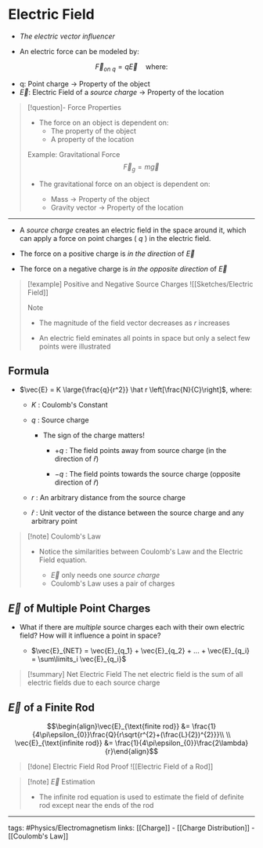 # Electric Field
- *The electric vector influencer*

- An electric force can be modeled by:

$$\vec{F}_{\textit{on q}} = q \vec{E}\quad \text{where:}$$
- q: Point charge -> Property of the object
- $\vec{E}$: Electric Field of a *source charge* -> Property of the location

> [!question]- Force Properties
> - The force on an object is dependent on:
> 	- The property of the object
> 	- A property of the location
>
> Example: Gravitational Force
> $$
> \vec{F}_g = m \vec{g}
> $$
> - The gravitational force on an object is dependent on:
>
> 	- Mass -> Property of the object
> 	- Gravity vector -> Property of the location

---
- A *source charge* creates an electric field in the space around it, which can apply a force on point charges ( $q$ ) in the electric field.

- The force on a positive charge is *in the direction* of $\vec{E}$
- The force on a negative charge is *in the opposite direction* of $\vec{E}$

> [!example] Positive and Negative Source Charges
> ![[Sketches/Electric Field]]
> > [!note]
> > - The magnitude of the field vector decreases as $r$ increases
> >
> > - An electric field eminates all points in space but only a select few points were illustrated

## Formula
- $\vec{E} = K \large{\frac{q}{r^2}} \hat r \left[\frac{N}{C}\right]$, where:
	- $K$ : Coulomb's Constant

	- $q$ : Source charge
		- The sign of the charge matters!

			- $+q$ : The field points away from source charge
			(in the direction of $\hat r$)

			- $-q$ : The field points towards the source charge
			(opposite direction of $\hat r$)
	- $r$ : An arbitrary distance from the source charge
	- $\hat r$ : Unit vector of the distance between the source charge and any arbitrary point

> [!note] Coulomb's Law
> - Notice the similarities between Coulomb's Law and the Electric Field equation.
>   
> 	- $\vec{E}$ only needs one *source charge*
> 	- Coulomb's Law uses a pair of charges

## $\vec{E}$ of Multiple Point Charges
- What if there are *multiple* source charges each with their own electric field? How will it influence a point in space?

	- $\vec{E}_{NET} = \vec{E}_{q_1} + \vec{E}_{q_2} + ... + \vec{E}_{q_i} = \sum\limits_i \vec{E}_{q_i}$

> [!summary] Net Electric Field
> The net electric field is the sum of all electric fields due to each source charge

## $\vec{E}$ of a Finite Rod
$$\begin{align}\vec{E}_{\text{finite rod}} &= \frac{1}{4\pi\epsilon_{0}}\frac{Q}{r\sqrt{r^{2}+(\frac{L}{2})^{2}}}\\ \\
\vec{E}_{\text{infinite rod}} &= \frac{1}{4\pi\epsilon_{0}}\frac{2\lambda}{r}\end{align}$$

> [!done] Electric Field Rod Proof
> ![[Electric Field of a Rod]]

> [!note] $\vec{E}$ Estimation
> - The infinite rod equation is used to estimate the field of definite rod except near the ends of the rod

---
tags: #Physics/Electromagnetism 
links: [[Charge]] - [[Charge Distribution]] - [[Coulomb's Law]]